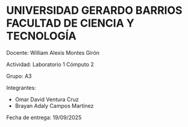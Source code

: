 # UNIVERSIDAD GERARDO BARRIOS FACULTAD DE CIENCIA Y TECNOLOGÍA

Docente:
 William Alexis Montes Girón 

Actividad:
 Laboratorio 1 Cómputo 2

Grupo:
 A3

Integrantes:
- Omar David Ventura Cruz
- Brayan Adaly Campos Martínez

Fecha de entrega: 
19/09/2025 


